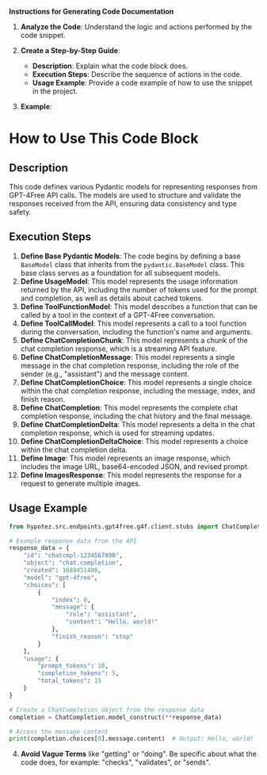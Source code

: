 **Instructions for Generating Code Documentation**

1. **Analyze the Code**: Understand the logic and actions performed by the code snippet.

2. **Create a Step-by-Step Guide**:
    - **Description**: Explain what the code block does.
    - **Execution Steps**: Describe the sequence of actions in the code.
    - **Usage Example**: Provide a code example of how to use the snippet in the project.

3. **Example**:

How to Use This Code Block
=========================================================================================

Description
-------------------------
This code defines various Pydantic models for representing responses from GPT-4Free API calls. The models are used to structure and validate the responses received from the API, ensuring data consistency and type safety.

Execution Steps
-------------------------
1. **Define Base Pydantic Models**: The code begins by defining a base `BaseModel` class that inherits from the `pydantic.BaseModel` class. This base class serves as a foundation for all subsequent models.
2. **Define UsageModel**: This model represents the usage information returned by the API, including the number of tokens used for the prompt and completion, as well as details about cached tokens.
3. **Define ToolFunctionModel**: This model describes a function that can be called by a tool in the context of a GPT-4Free conversation.
4. **Define ToolCallModel**: This model represents a call to a tool function during the conversation, including the function's name and arguments.
5. **Define ChatCompletionChunk**: This model represents a chunk of the chat completion response, which is a streaming API feature.
6. **Define ChatCompletionMessage**: This model represents a single message in the chat completion response, including the role of the sender (e.g., "assistant") and the message content.
7. **Define ChatCompletionChoice**: This model represents a single choice within the chat completion response, including the message, index, and finish reason.
8. **Define ChatCompletion**: This model represents the complete chat completion response, including the chat history and the final message.
9. **Define ChatCompletionDelta**: This model represents a delta in the chat completion response, which is used for streaming updates.
10. **Define ChatCompletionDeltaChoice**: This model represents a choice within the chat completion delta.
11. **Define Image**: This model represents an image response, which includes the image URL, base64-encoded JSON, and revised prompt.
12. **Define ImagesResponse**: This model represents the response for a request to generate multiple images.

Usage Example
-------------------------

```python
from hypotez.src.endpoints.gpt4free.g4f.client.stubs import ChatCompletion

# Example response data from the API
response_data = {
    "id": "chatcmpl-1234567890",
    "object": "chat.completion",
    "created": 1688451400,
    "model": "gpt-4free",
    "choices": [
        {
            "index": 0,
            "message": {
                "role": "assistant",
                "content": "Hello, world!"
            },
            "finish_reason": "stop"
        }
    ],
    "usage": {
        "prompt_tokens": 10,
        "completion_tokens": 5,
        "total_tokens": 15
    }
}

# Create a ChatCompletion object from the response data
completion = ChatCompletion.model_construct(**response_data)

# Access the message content
print(completion.choices[0].message.content)  # Output: Hello, world!
```

4. **Avoid Vague Terms** like "getting" or "doing". Be specific about what the code does, for example: "checks", "validates", or "sends".